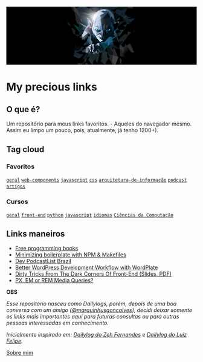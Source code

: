<p align="center">
  <img src="./img/gollum-my-precious.png" style="max-width:100%;"/>
</p>

# My precious links

## O que é?

Um repositório para meus links favoritos. - Aqueles do navegador mesmo. Assim eu limpo um pouco, pois, atualmente, já tenho 1200+).

## Tag cloud

### Favoritos

[`geral`](./links/FRONTEND.md#geral)
[`web-components`](./links/FRONTEND.md#web-components)
[`javascript`](./links/FRONTEND.md#javascript)
[`css`](./links/FRONTEND.md#css)
[`arquitetura-de-informação`](./links/FRONTEND.md#arquitetura-de-informação)
[`podcast`](./links/FRONTEND.md#podcast)
[`artigos`](./links/FRONTEND.md#artigos)

### Cursos

[`geral`](./links/COURSES.md#geral)
[`front-end`](./links/COURSES.md#front-end)
[`python`](./links/COURSES.md#python)
[`javascript`](./links/COURSES.md#javascript)
[`idiomas`](./links/COURSES.md#idiomas)
[`Ciências da Computação`](./links/COURSES.md#ciências-da-computação)

## Links maneiros

* [Free programming books](https://github.com/vhf/free-programming-books)
* [Minimizing boilerplate with NPM & Makefiles](https://medium.com/@tjholowaychuk/minimizing-boilerplate-with-npm-makefiles-3cfdce2934e7#.vdlnvmtm9)
* [Dev PodcastList Brazil](https://github.com/ogilvieira/dev-podcast-list-brazil)
* [Better WordPress Development Workflow with WordPlate](http://www.sitepoint.com/wordplate/)
* [Dirty Tricks From The Dark Corners Of Front-End (Slides, PDF)](https://www.smashingmagazine.com/2016/03/dirty-tricks-dark-corners-front-end-slides-pdf/)
* [PX, EM or REM Media Queries?](http://zellwk.com/blog/media-query-units/)

**OBS**

*Esse repositório nasceu como Dailylogs, porém, depois de uma boa conversa com um amigo ([@marquinhusgoncalves](https://github.com/marquinhusgoncalves)), decidi deixar somente os links mais importantes aqui para futuras consultas ou para outras pessoas interessadas em conhecimento.*

*Inicialmente inspirado em: [Dailylog do Zeh Fernandes](https://github.com/zehfernandes/dailylog/) e [Dailylog do Luiz Felipe](https://github.com/lfeh/dailylog).*

[Sobre mim](http://woliveiras.com.br/about/)



